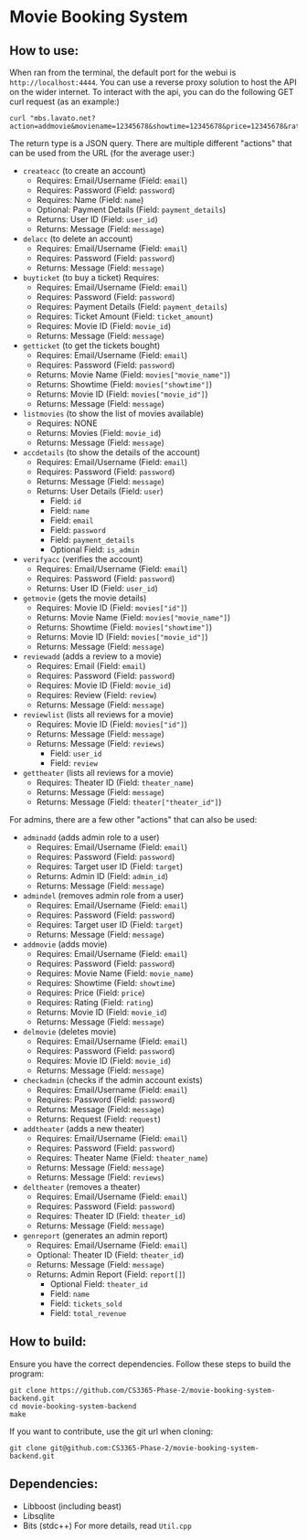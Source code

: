 Movie Booking System
====================

How to use:
-----------
When ran from the terminal, the default port for the webui is `http://localhost:4444`. You can use a reverse proxy solution to host the API on the wider internet. To interact with the api, you can do the following GET curl request (as an example:)
```
curl "mbs.lavato.net?action=addmovie&moviename=12345678&showtime=12345678&price=12345678&rating=pg13&adminid=12345678&password=12345678"
```

The return type is a JSON query.
There are multiple different "actions" that can be used from the URL (for the average user:)
- `createacc` (to create an account)
  - Requires: Email/Username (Field: `email`)
  - Requires: Password (Field: `password`)
  - Requires: Name (Field: `name`)
  - Optional: Payment Details (Field: `payment_details`)
  - Returns: User ID (Field: `user_id`)
  - Returns: Message (Field: `message`)
- `delacc` (to delete an account)
  - Requires: Email/Username (Field: `email`)
  - Requires: Password (Field: `password`)
  - Returns: Message (Field: `message`)
- `buyticket` (to buy a ticket) Requires:
  - Requires: Email/Username (Field: `email`)
  - Requires: Password (Field: `password`)
  - Requires: Payment Details (Field: `payment_details`)
  - Requires: Ticket Amount (Field: `ticket_amount`)
  - Requires: Movie ID (Field: `movie_id`)
  - Returns: Message (Field: `message`)
- `getticket` (to get the tickets bought)
  - Requires: Email/Username (Field: `email`)
  - Requires: Password (Field: `password`)
  - Returns: Movie Name (Field: `movies["movie_name"]`)
  - Returns: Showtime (Field: `movies["showtime"]`)
  - Returns: Movie ID (Field: `movies["movie_id"]`)
  - Returns: Message (Field: `message`)
- `listmovies` (to show the list of movies available)
  - Requires: NONE
  - Returns: Movies (Field: `movie_id`)
  - Returns: Message (Field: `message`)
- `accdetails` (to show the details of the account)
  - Requires: Email/Username (Field: `email`)
  - Requires: Password (Field: `password`)
  - Returns: Message (Field: `message`)
  - Returns: User Details (Field: `user`)
    - Field: `id`
    - Field: `name`
    - Field: `email`
    - Field: `password`
    - Field: `payment_details`
    - Optional Field: `is_admin`
- `verifyacc` (verifies the account)
  - Requires: Email/Username (Field: `email`)
  - Requires: Password (Field: `password`)
  - Returns: User ID (Field: `user_id`)
- `getmovie` (gets the movie details)
  - Requires: Movie ID (Field: `movies["id"]`)
  - Returns: Movie Name (Field: `movies["movie_name"]`)
  - Returns: Showtime (Field: `movies["showtime"]`)
  - Returns: Movie ID (Field: `movies["movie_id"]`)
  - Returns: Message (Field: `message`)
- `reviewadd` (adds a review to a movie)
  - Requires: Email (Field: `email`)
  - Requires: Password (Field: `password`)
  - Requires: Movie ID (Field: `movie_id`)
  - Requires: Review (Field: `review`)
  - Returns: Message (Field: `message`)
- `reviewlist` (lists all reviews for a movie)
  - Requires: Movie ID (Field: `movies["id"]`)
  - Returns: Message (Field: `message`)
  - Returns: Message (Field: `reviews`)
    - Field: `user_id`
    - Field: `review`
- `gettheater` (lists all reviews for a movie)
  - Requires: Theater ID (Field: `theater_name`)
  - Returns: Message (Field: `message`)
  - Returns: Message (Field: `theater["theater_id"]`)


For admins, there are a few other "actions" that can also be used:
- `adminadd` (adds admin role to a user)
  - Requires: Email/Username (Field: `email`)
  - Requires: Password (Field: `password`)
  - Requires: Target user ID (Field: `target`)
  - Returns: Admin ID (Field: `admin_id`)
  - Returns: Message (Field: `message`)
- `admindel` (removes admin role from a user)
  - Requires: Email/Username (Field: `email`)
  - Requires: Password (Field: `password`)
  - Requires: Target user ID (Field: `target`)
  - Returns: Message (Field: `message`)
- `addmovie` (adds movie)
  - Requires: Email/Username (Field: `email`)
  - Requires: Password (Field: `password`)
  - Requires: Movie Name (Field: `movie_name`)
  - Requires: Showtime (Field: `showtime`)
  - Requires: Price (Field: `price`)
  - Requires: Rating (Field: `rating`)
  - Returns: Movie ID (Field: `movie_id`)
  - Returns: Message (Field: `message`)
- `delmovie` (deletes movie)
  - Requires: Email/Username (Field: `email`)
  - Requires: Password (Field: `password`)
  - Requires: Movie ID (Field: `movie_id`)
  - Returns: Message (Field: `message`)
- `checkadmin` (checks if the admin account exists)
  - Requires: Email/Username (Field: `email`)
  - Requires: Password (Field: `password`)
  - Returns: Message (Field: `message`)
  - Returns: Request (Field: `request`)
- `addtheater` (adds a new theater)
  - Requires: Email/Username (Field: `email`)
  - Requires: Password (Field: `password`)
  - Requires: Theater Name (Field: `theater_name`)
  - Returns: Message (Field: `message`)
  - Returns: Message (Field: `reviews`)
- `deltheater` (removes a theater)
  - Requires: Email/Username (Field: `email`)
  - Requires: Password (Field: `password`)
  - Requires: Theater ID (Field: `theater_id`)
  - Returns: Message (Field: `message`)
- `genreport` (generates an admin report)
  - Requires: Email/Username (Field: `email`)
  - Optional: Theater ID (Field: `theater_id`)
  - Returns: Message (Field: `message`)
  - Returns: Admin Report (Field: `report[]`)
    - Optional Field: `theater_id` 
    - Field: `name`
    - Field: `tickets_sold`
    - Field: `total_revenue`


How to build:
-------------
Ensure you have the correct dependencies. Follow these steps to build the program:
```
git clone https://github.com/CS3365-Phase-2/movie-booking-system-backend.git
cd movie-booking-system-backend
make
```

If you want to contribute, use the git url when cloning:
```
git clone git@github.com:CS3365-Phase-2/movie-booking-system-backend.git
```

Dependencies:
-------------
- Libboost (including beast)
- Libsqlite
- Bits (stdc++)
For more details, read `Util.cpp`
